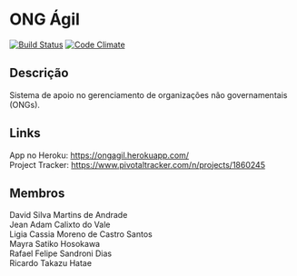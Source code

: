 # ONG Ágil

[![Build Status][BS img]][Build Status]
[![Code Climate][CC img]][Code Climate]

## Descrição  
Sistema de apoio no gerenciamento de organizações não governamentais (ONGs).

## Links
App no Heroku: https://ongagil.herokuapp.com/  
Project Tracker: https://www.pivotaltracker.com/n/projects/1860245

## Membros
David Silva Martins de Andrade  
Jean Adam Calixto do Vale  
Ligia Cassia Moreno de Castro Santos  
Mayra Satiko Hosokawa  
Rafael Felipe Sandroni Dias  
Ricardo Takazu Hatae  

[Build Status]: https://travis-ci.org/ESUSP/ongagil
[travis pull requests]: https://travis-ci.org/ESUSP/ongagil/pull_requests
[Code Climate]: https://codeclimate.com/github/ESUSP/ongagil
[Coverage Status]: https://coveralls.io/github/ESUSP/ongagil?branch=master

[GV img]: https://badge.fury.io/rb/ongagil.png
[BS img]: https://travis-ci.org/ESUSP/ongagil.png
[CC img]: https://codeclimate.com/github/ESUSP/ongagil.png
[CS img]: https://coveralls.io/repos/ESUSP/ongagil/badge.png?branch=master